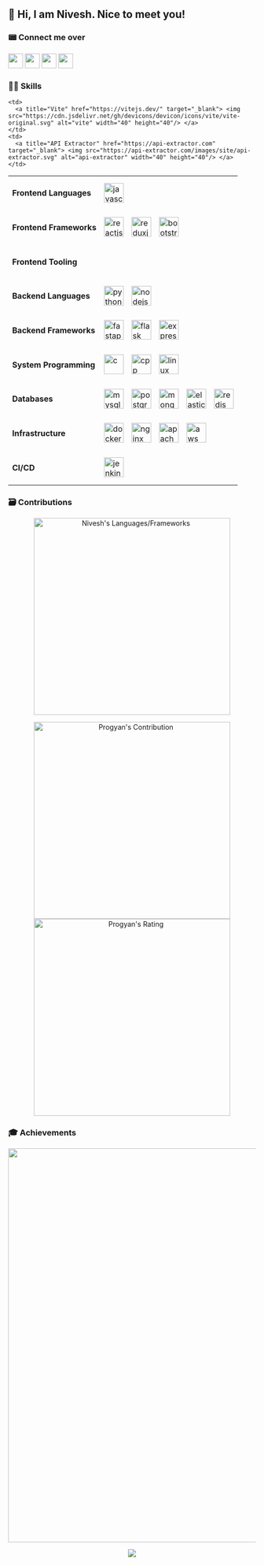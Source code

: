 <h2>👋 Hi, I am Nivesh. Nice to meet you!</h2>

<p>
  <h3>📟 Connect me over</h3>
  <a href = "https://www.linkedin.com/in/nivesh-pritmani/"><img src = "https://img.shields.io/badge/LinkedIn-0077B5?style=for-the-badge&logo=linkedin&logoColor=white" height = 30></a>
  <a href = "https://discordapp.com/users/575008343941316649"><img src = "https://img.shields.io/badge/Discord-5865F2?style=for-the-badge&logo=discord&logoColor=white" height = 30></a>
  <a href = "https://x.com/PritmaniNivesh"><img src = "https://img.shields.io/badge/Twitter-1DA1F2?style=for-the-badge&logo=x&logoColor=white" height = 30></a>
  <a href = "https://github.com/SnazzyNivesh522"><img src = "https://img.shields.io/badge/GitHub-100000?style=for-the-badge&logo=github&logoColor=white" height = 30></a>

</p>

### 🧑‍💻 Skills
<table>
  <tr>
    <td>
      <h4>Frontend Languages</h4>
    </td>
    <td>
      <a title="JavaScript" href="https://developer.mozilla.org/en-US/docs/Web/JavaScript" target="_blank"> <img src="https://cdn.jsdelivr.net/gh/devicons/devicon/icons/javascript/javascript-original.svg" alt="javascript" width="40" height="40"/> </a>
    </td>
  </tr>
  <tr>
    <td>
      <h4>Frontend Frameworks</h4>
    </td>
    <td>
      <a title="React" href="https://reactjs.org" target="_blank"> <img src="https://cdn.jsdelivr.net/gh/devicons/devicon/icons/react/react-original.svg" alt="reactjs" width="40" height="40"/> </a>
    </td>
     <td>
      <a title="Redux" href="https://redux.js.org" target="_blank"> <img src="https://cdn.jsdelivr.net/gh/devicons/devicon/icons/redux/redux-original.svg" alt="reduxjs" width="40" height="40"/> </a>
    </td>
    <td>
      <a title="Bootstrap" href="https://getbootstrap.com" target="_blank"> <img src="https://cdn.jsdelivr.net/gh/devicons/devicon/icons/bootstrap/bootstrap-original.svg" alt="bootstrap" width="40" height="40"/> </a>
    </td>
  </tr>
  <tr>
    <td>
      <h4>Frontend Tooling</h4>
    </td>

    <td>
      <a title="Vite" href="https://vitejs.dev/" target="_blank"> <img src="https://cdn.jsdelivr.net/gh/devicons/devicon/icons/vite/vite-original.svg" alt="vite" width="40" height="40"/> </a>
    </td>
    <td>
      <a title="API Extractor" href="https://api-extractor.com" target="_blank"> <img src="https://api-extractor.com/images/site/api-extractor.svg" alt="api-extractor" width="40" height="40"/> </a>
    </td>
  </tr>
  <tr>
    <td>
      <h4>Backend Languages</h4>
    </td>
    <td>
      <a title="Python" href="https://python.org" target="_blank"> <img src="https://cdn.jsdelivr.net/gh/devicons/devicon/icons/python/python-original.svg" alt="python" width="40" height="40"/> </a>
    </td>
    <td>
      <a title="Node.js" href="https://nodejs.org" target="_blank"> <img src="https://cdn.jsdelivr.net/gh/devicons/devicon/icons/nodejs/nodejs-original.svg" alt="nodejs" width="40" height="40"/> </a>
    </td>
  </tr>
  <tr>
    <td>
      <h4>Backend Frameworks</h4>
    </td>
    <td>
      <a title="FastAPI" href="https://fastapi.tiangolo.com" target="_blank"> <img src="https://cdn.jsdelivr.net/gh/devicons/devicon/icons/fastapi/fastapi-plain.svg" alt="fastapi" width="40" height="40"/> </a>
    </td>
    <td>
      <a title="Flask" href="https://flask.palletsprojects.com" target="_blank"> <img src="https://cdn.jsdelivr.net/gh/devicons/devicon/icons/flask/flask-original-wordmark.svg" alt="flask" width="40" height="40"/> </a>
    </td>
    <td>
      <a title="Express" href="http://expressjs.com" target="_blank"> <img src="https://cdn.jsdelivr.net/gh/devicons/devicon/icons/express/express-original-wordmark.svg" alt="expressjs" width="40" height="40"/> </a>
  </td>
  </tr>
  <tr>
    <td>
      <h4>System Programming</h4>
    </td>
    <td>
      <a title="C" href="https://en.cppreference.com/w/c" target="_blank"> <img src="https://cdn.jsdelivr.net/gh/devicons/devicon/icons/c/c-original.svg" alt="c" width="40" height="40"/> </a>
    </td>
    <td>
      <a title="C++" href="https://isocpp.org" target="_blank"> <img src="https://cdn.jsdelivr.net/gh/devicons/devicon/icons/cplusplus/cplusplus-original.svg" alt="cpp" width="40" height="40"/> </a>
    </td>
    <td>
      <a title="Linux" href="https://kernel.org" target="_blank"> <img src="https://cdn.jsdelivr.net/gh/devicons/devicon/icons/linux/linux-original.svg" alt="linux" width="40" height="40"/> </a>
    </td>
  </tr>
  <tr>
    <td>
      <h4>Databases</h4>
    </td>
    <td>
      <a title="MySQL" href="https://mysql.com" target="_blank"> <img src="https://cdn.jsdelivr.net/gh/devicons/devicon/icons/mysql/mysql-original-wordmark.svg" alt="mysql" width="40" height="40"/> </a>
    </td>
    <td>
      <a title="PostgreSQL" href="https://postgresql.org" target="_blank"> <img src="https://cdn.jsdelivr.net/gh/devicons/devicon/icons/postgresql/postgresql-original-wordmark.svg" alt="postgresql" width="40" height="40"/> </a>
    </td>
    <td>
      <a title="MongoDB" href="http://mongodb.com" target="_blank"> <img src="https://cdn.jsdelivr.net/gh/devicons/devicon/icons/mongodb/mongodb-original-wordmark.svg" alt="mongodb" width="40" height="40"/> </a>
    </td>
    <td>
      <a title="Elastic Search" href="https://elastic.co" target="_blank"> <img src="https://cdn.jsdelivr.net/gh/devicons/devicon/icons/elasticsearch/elasticsearch-original.svg" alt="elastic" width="40" height="40"/> </a>
    </td>
    <td>
      <a title="Redis" href="https://redis.io" target="_blank"> <img src="https://cdn.jsdelivr.net/gh/devicons/devicon/icons/redis/redis-original.svg" alt="redis" width="40" height="40"/> </a>
    </td>
  </tr>
  <tr>
    <td>
      <h4>Infrastructure</h4>
    </td>
    <td>
      <a title="Docker" href="https://docker.com" target="_blank"> <img src="https://cdn.jsdelivr.net/gh/devicons/devicon/icons/docker/docker-original.svg" alt="docker" width="40" height="40"/> </a>
    </td>
    <td>
     <a title="Nginx" href="https://nginx.com" target="_blank"> <img src="https://cdn.jsdelivr.net/gh/devicons/devicon/icons/nginx/nginx-original.svg" alt="nginx" width="40" height="40"/> </a>
    </td>
    <td>
     <a title="Apache" href="https://httpd.apache.org" target="_blank"> <img src="https://cdn.jsdelivr.net/gh/devicons/devicon/icons/apache/apache-original.svg" alt="apache" width="40" height="40"/> </a>
    </td>
    <td>
      <a title="Amazon Web Services" href="https://aws.amazon.com" target="_blank"> <img src="https://cdn.jsdelivr.net/gh/devicons/devicon/icons/amazonwebservices/amazonwebservices-original-wordmark.svg" alt="aws" width="40" height="40"/> </a>
    </td>
  </tr>
  <tr>
    <td>
      <h4>CI/CD</h4>
    </td>
    <td>
     <a title="Jenkins" href="https://jenkins.io" target="_blank"> <img src="https://cdn.jsdelivr.net/gh/devicons/devicon/icons/jenkins/jenkins-original.svg" alt="jenkins" width="40" height="40"/> </a>
    </td>
  </tr>
</table>

### 🗃️ Contributions
<p align = "center">
  <img src = "https://github-readme-stats.vercel.app/api/top-langs?username=SnazzyNivesh522&show_icons=true&count_private=true&locale=en&layout=compact&langs_count=10&hide_border=true&bg_color=151515&title_color=FB8C00&text_color=fff&icon_color=fff" alt = "Nivesh's Languages/Frameworks" width = 400 />
</p>
<p align = "center">
  <img src = "https://github-readme-stats.vercel.app/api?username=SnazzyNivesh522&count_private=true&theme=dark&hide_border=true" alt = "Progyan's Contribution" width = 400 >
  <img src = "https://github-readme-streak-stats.herokuapp.com?user=SnazzyNivesh522&theme=dark&hide_border=true" alt = "Progyan's Rating" width = 400 >
</p>

### 🎓 Achievements
<p align = "center">
  <img src = "https://github-profile-trophy.vercel.app/?username=0xTheProDev&theme=nord&margin-w=15&margin-h=15&&no-frame=true&row=1" width = 800 >
</p>

<p align="center">
  <img src="https://capsule-render.vercel.app/api?type=waving&color=gradient&height=80&section=footer"/>
</p>
